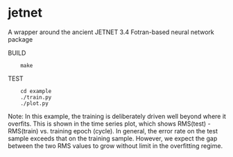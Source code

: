 # jetnet
A wrapper around the ancient JETNET 3.4 Fotran-based neural network package

BUILD
```
    make
```
TEST
```
    cd example
    ./train.py
    ./plot.py
```
Note: In this example, the training is deliberately driven well beyond where it overfits. This is shown in the time series plot, which shows RMS(test) - RMS(train) vs. training epoch (cycle). In general, the error rate on the test sample exceeds that on the training sample. However, we expect the gap between the two RMS values to grow without limit in the overfitting regime.
